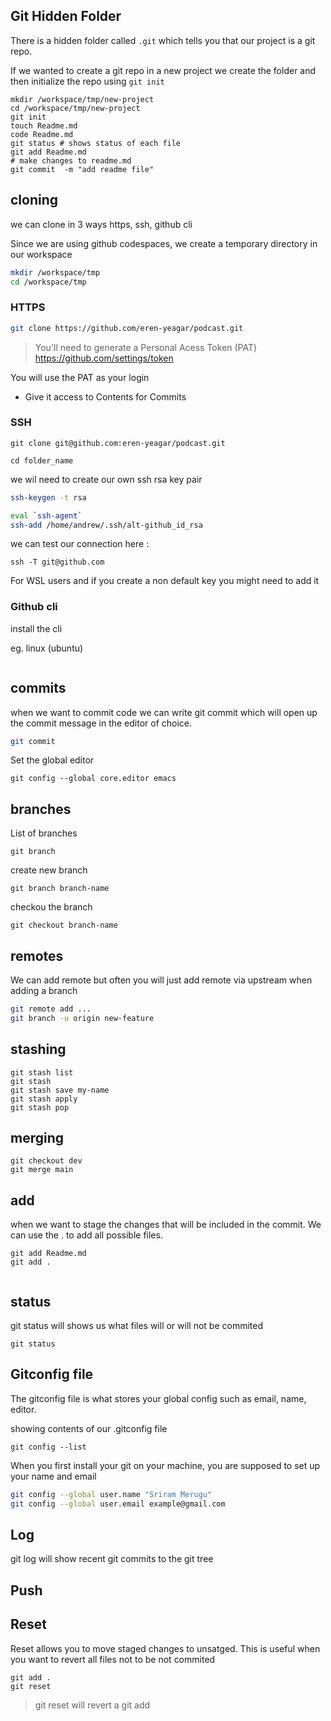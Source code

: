 ## Git Hidden Folder

There is a hidden folder called `.git` which tells you that our project is a git repo.

If we wanted to create a git repo in a new project we create
the folder and then initialize the repo using `git init`

```
mkdir /workspace/tmp/new-project
cd /workspace/tmp/new-project
git init 
touch Readme.md
code Readme.md
git status # shows status of each file
git add Readme.md
# make changes to readme.md
git commit  -m "add readme file"

```

## cloning

we can clone in 3 ways https, ssh, github cli

Since we are using github codespaces, we create a temporary directory in our workspace

```sh
mkdir /workspace/tmp
cd /workspace/tmp
````
### HTTPS

```sh
git clone https://github.com/eren-yeagar/podcast.git
```

> You'll need to generate a Personal Acess Token (PAT) 
https://github.com/settings/token

You will use the PAT as your login 

- Give it access to Contents for Commits 

### SSH

```ssh
git clone git@github.com:eren-yeagar/podcast.git

cd folder_name
```
we wil need to create our own ssh rsa key pair

```sh
ssh-keygen -t rsa
```

```sh
eval `ssh-agent`
ssh-add /home/andrew/.ssh/alt-github_id_rsa
```

we can test our connection here :
```
ssh -T git@github.com
```
For WSL users and if you create a non default key you might need to add it

### Github cli

install the cli

eg. linux (ubuntu)
```sh

```

## commits

when we want to commit code we can write git commit which will open up the commit message in the editor  of choice.

```sh
git commit
```

Set the global editor

```
git config --global core.editor emacs
```


## branches

List of branches

```
git branch
```

create new branch

```
git branch branch-name
```

checkou the branch

```
git checkout branch-name
```


## remotes

We can add remote but often you will just add remote via upstream when adding a branch

```sh
git remote add ...
git branch -u origin new-feature
```

## stashing

```
git stash list
git stash
git stash save my-name
git stash apply
git stash pop
```


## merging

```
git checkout dev
git merge main 
```

## add

when we want to stage the changes that will be included in the commit. We can use the . to add all possible files.

```
git add Readme.md
git add .


```
## status

git status will shows us what files will or will not be commited

```
git status

```
## Gitconfig file

The gitconfig file is what stores your global config such as email, name, editor.

showing contents of our .gitconfig file
```
git config --list
```
When you first install your git on your machine, you are supposed to set up your name and email

```sh
git config --global user.name "Sriram Merugu"
git config --global user.email example@gmail.com
```
## Log

git log will show recent git commits to the git tree 

## Push



## Reset

Reset allows you to move staged changes to unsatged.
This is useful when you want to revert all files not to be not commited

```
git add .
git reset

```

> git reset will revert a git add

